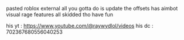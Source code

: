pasted roblox external all you gotta do is update the offsets has aimbot visual rage features all skidded tho have fun

his yt : https://www.youtube.com/@raywydlol/videos
his dc : 702367680556040253 
